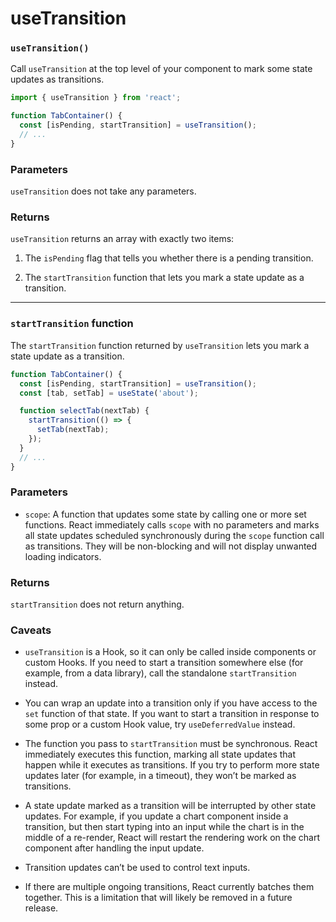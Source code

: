 # useTransition

### `useTransition()`

Call `useTransition` at the top level of your component to mark some state updates as transitions.

``` js
import { useTransition } from 'react';

function TabContainer() {
  const [isPending, startTransition] = useTransition();
  // ...
}
```

### Parameters

`useTransition` does not take any parameters.

### Returns

`useTransition` returns an array with exactly two items:

1. The `isPending` flag that tells you whether there is a pending transition.

2. The `startTransition` function that lets you mark a state update as a transition.

***

### `startTransition` function

The `startTransition` function returned by `useTransition` lets you mark a state update as a transition.

``` js
function TabContainer() {
  const [isPending, startTransition] = useTransition();
  const [tab, setTab] = useState('about');

  function selectTab(nextTab) {
    startTransition(() => {
      setTab(nextTab);
    });
  }
  // ...
}
```

### Parameters

* `scope`: A function that updates some state by calling one or more set functions. React immediately calls `scope` with no parameters and marks all state updates scheduled synchronously during the `scope` function call as transitions. They will be non-blocking and will not display unwanted loading indicators.

### Returns

`startTransition` does not return anything.

### Caveats

* `useTransition` is a Hook, so it can only be called inside components or custom Hooks. If you need to start a transition somewhere else (for example, from a data library), call the standalone `startTransition` instead.

* You can wrap an update into a transition only if you have access to the `set` function of that state. If you want to start a transition in response to some prop or a custom Hook value, try `useDeferredValue` instead.

* The function you pass to `startTransition` must be synchronous. React immediately executes this function, marking all state updates that happen while it executes as transitions. If you try to perform more state updates later (for example, in a timeout), they won’t be marked as transitions.

* A state update marked as a transition will be interrupted by other state updates. For example, if you update a chart component inside a transition, but then start typing into an input while the chart is in the middle of a re-render, React will restart the rendering work on the chart component after handling the input update.

* Transition updates can’t be used to control text inputs.

* If there are multiple ongoing transitions, React currently batches them together. This is a limitation that will likely be removed in a future release.

